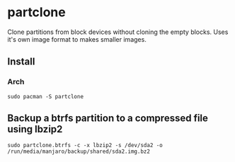 # partclone

Clone partitions from block devices without cloning the empty blocks. Uses it's own image format to makes smaller images.

## Install

### Arch

```
sudo pacman -S partclone
```

## Backup a btrfs partition to a compressed file using lbzip2

```
sudo partclone.btrfs -c -x lbzip2 -s /dev/sda2 -o /run/media/manjaro/backup/shared/sda2.img.bz2
```
